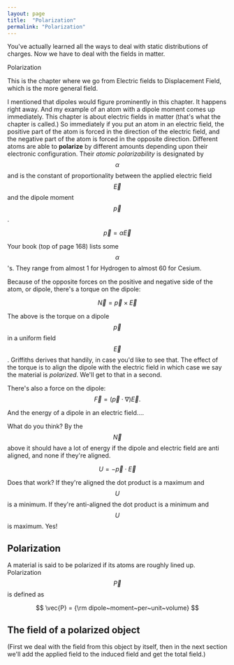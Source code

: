 ```yaml
---
layout: page
title:  "Polarization"
permalink: "Polarization"
---
```


You've actually learned all the ways to deal with static distributions of charges.  Now we have to deal with the fields in matter.

Polarization

This is the chapter where we go from Electric fields to Displacement Field,
which is the more general field.

I mentioned that dipoles would figure prominently in this chapter. It happens right away. And my example of an atom with a dipole moment comes up immediately.
This chapter is about electric fields in matter (that's what the chapter is
called.) So immediately if you put an atom in an electric field, the positive
part of the atom is forced in the direction of the electric field, 
and the negative part of the atom is forced in the opposite direction. 
Different atoms are able to **polarize** by different amounts depending
upon their electronic configuration. Their *atomic polarizability* is designated
by $$\alpha$$ and is the constant of proportionality between the applied
electric field $$\vec{E}$$ and the dipole moment $$\vec{p}$$.

$$
\vec{p} = \alpha \vec{E}
$$

Your book (top of page 168) lists some $$\alpha$$'s.  They range from
almost 1 for Hydrogen to almost 60 for Cesium.

Because of the opposite forces on the positive and negative side of
the atom, or dipole, there's a torque on the dipole:

$$
\vec{N} = \vec{p} \times \vec{E}
$$

The above is the torque on a dipole $$\vec{p}$$ in a uniform field $$\vec{E}$$.
Griffiths derives that handily, in case you'd like to see that.
The effect of the torque is to align the dipole with the electric field
in which case we say the material is *polarized*. We'll get to that in a 
second.

There's also a force on the dipole:
$$
\vec{F} = (\vec{p} \cdot \nabla) \vec{E}.
$$

And the energy of a dipole in an electric field....

What do you think?  By the $$\vec{N}$$ above it should have a lot of energy
if the dipole and electric field are anti aligned, and none if they're
aligned.

$$
U = - \vec{p} \cdot \vec{E}
$$

Does that work?  If they're aligned the dot product is a maximum and $$U$$
is a minimum.  If they're anti-aligned the dot product is a minimum and
$$U$$ is  maximum.  Yes!

## Polarization
A material is said to be polarized if its atoms are roughly lined up. 
Polarization $$\vec{P}$$ is defined as

$$
\vec{P} = {\rm dipole~moment~per~unit~volume}
$$

## The field of a polarized object
(First we deal with the field from this object by itself, then in the next
section we'll add the applied field to the induced field and get the total
field.)
